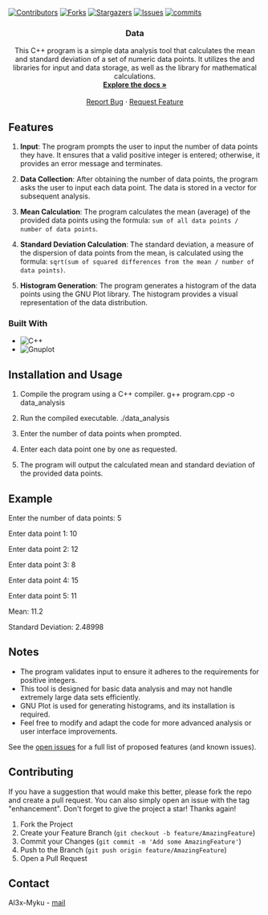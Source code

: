 
<a name="readme-top"></a>

[![Contributors][contributors-shield]][contributors-url]
[![Forks][forks-shield]][forks-url]
[![Stargazers][stars-shield]][stars-url]
[![Issues][issues-shield]][issues-url]
[![commits](https://flat.badgen.net/github/commits/Al3x-Myku/Data/master?scale=1.4)](https://github.com/Al3x-Myku/Data/commits/master?icon=github&color=green&style=for-the-badge)

<h3 align="center">Data</h3>

  <p align="center">
   This C++ program is a simple data analysis tool that calculates the mean and standard deviation of a set of numeric data points. It utilizes the <iostream> and <vector> libraries for input and data storage, as well as the <cmath> library for mathematical calculations.
    <br />
    <a href="https://github.com/Al3x-Myku/Data/blob/master/README.md"><strong>Explore the docs »</strong></a>
    <br />
    <br />
    <a href="https://github.com/Al3x-Myku/Data/issues">Report Bug</a>
    ·
    <a href="https://github.com/Al3x-Myku/Data/issues">Request Feature</a>
  </p>
</div>




<!-- Features -->
## Features

1. **Input**: The program prompts the user to input the number of data points they have. It ensures that a valid positive integer is entered; otherwise, it provides an error message and terminates.

2. **Data Collection**: After obtaining the number of data points, the program asks the user to input each data point. The data is stored in a vector for subsequent analysis.

3. **Mean Calculation**: The program calculates the mean (average) of the provided data points using the formula: `sum of all data points / number of data points`.

4. **Standard Deviation Calculation**: The standard deviation, a measure of the dispersion of data points from the mean, is calculated using the formula: `sqrt(sum of squared differences from the mean / number of data points)`.
5. **Histogram Generation**: The program generates a histogram of the data points using the GNU Plot library. The histogram provides a visual representation of the data distribution.





### Built With

* ![C++](https://img.shields.io/badge/C++-3670A0?style=for-the-badge&logo=c%2B%2B&logoColor=white)
* ![Gnuplot](https://img.shields.io/badge/Gnuplot-yellow?style=for-the-badge&logo=alwaysdata&logoColor=white)
  
  
  
  





<!-- Installation and Usage -->
## Installation and Usage


1. Compile the program using a C++ compiler.
 g++ program.cpp -o data_analysis
2. Run the compiled executable.
./data_analysis

3. Enter the number of data points when prompted.

4. Enter each data point one by one as requested.

5. The program will output the calculated mean and standard deviation of the provided data points.
## Example
Enter the number of data points: 5 

Enter data point 1: 10

Enter data point 2: 12

Enter data point 3: 8

Enter data point 4: 15

Enter data point 5: 11

Mean: 11.2

Standard Deviation: 2.48998




## Notes

- The program validates input to ensure it adheres to the requirements for positive integers.
- This tool is designed for basic data analysis and may not handle extremely large data sets efficiently.
- GNU Plot is used for generating histograms, and its installation is required.
- Feel free to modify and adapt the code for more advanced analysis or user interface improvements.
    

See the [open issues](https://github.com/Al3x-Myku/Data/issues) for a full list of proposed features (and known issues).





<!-- CONTRIBUTING -->
## Contributing
If you have a suggestion that would make this better, please fork the repo and create a pull request. You can also simply open an issue with the tag "enhancement".
Don't forget to give the project a star! Thanks again!

1. Fork the Project
2. Create your Feature Branch (`git checkout -b feature/AmazingFeature`)
3. Commit your Changes (`git commit -m 'Add some AmazingFeature'`)
4. Push to the Branch (`git push origin feature/AmazingFeature`)
5. Open a Pull Request




<!-- CONTACT -->
## Contact

Al3x-Myku - [mail](mailto:micu.georgealexandru@gmail.com) 





<!-- MARKDOWN LINKS & IMAGES -->
<!-- https://www.markdownguide.org/basic-syntax/#reference-style-links -->
[contributors-shield]: https://img.shields.io/github/contributors/Al3x-Myku/Data.svg?style=for-the-badge
[contributors-url]: https://github.com/Al3x-Myku/Data/graphs/contributors
[forks-shield]: https://img.shields.io/github/forks/Al3x-Myku/Data.svg?style=for-the-badge
[forks-url]: https://github.com/Al3x-Myku/Data/network/members
[stars-shield]: https://img.shields.io/github/stars/Al3x-Myku/Data.svg?style=for-the-badge
[stars-url]: https://github.com/Al3x-Myku/Data/stargazers
[issues-shield]: https://img.shields.io/github/issues/Al3x-Myku/Data.svg?style=for-the-badge
[issues-url]: https://github.com/Al3x-Myku/Data/issues
